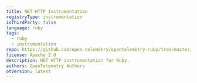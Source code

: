 ```yaml
---
title: NET HTTP Instrumentation
registryType: instrumentation
isThirdParty: false
language: ruby
tags:
  - ruby
  - instrumentation
repo: https://github.com/open-telemetry/opentelemetry-ruby/tree/master/instrumentation/net_http
license: Apache 2.0
description: NET HTTP instrumentation for Ruby.
authors: OpenTelemetry Authors
otVersion: latest
---
```

